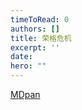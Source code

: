 ```yaml
---
timeToRead: 0
authors: []
title: 荣格危机
excerpt: ''
date: 
hero: ""
---
```

[MDpan](https://mdpan.tk/%E8%8D%A3%E6%A0%BC%E5%8D%B1%E6%9C%BA)